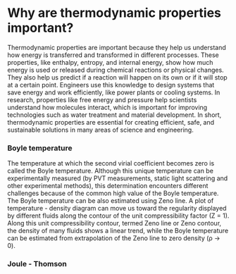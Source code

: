 # Why are thermodynamic properties important?
Thermodynamic properties are important because they help us understand how energy is transferred and transformed in different processes. These properties, like enthalpy, entropy, and internal energy, show how much energy is used or released during chemical reactions or physical changes. They also help us predict if a reaction will happen on its own or if it will stop at a certain point. Engineers use this knowledge to design systems that save energy and work efficiently, like power plants or cooling systems. In research, properties like free energy and pressure help scientists understand how molecules interact, which is important for improving technologies such as water treatment and material development. In short, thermodynamic properties are essential for creating efficient, safe, and sustainable solutions in many areas of science and engineering.  

### Boyle temperature  
The temperature at which the second virial coefficient becomes zero is called the Boyle temperature. Although this unique temperature can be experimentally measured (by PVT measurements, static light scattering and other experimental methods), this determination encounters different challenges because of the common high value of the Boyle temperature. The Boyle temperature can be also estimated using Zeno line. A plot of temperature - density diagram can move us toward the regularity displayed by different fluids along the contour of the unit compressibility factor (Z = 1). Along this unit compressibility contour, termed Zeno line or Zeno contour, the density of many fluids shows a linear trend, while the Boyle temperature can be estimated from extrapolation of the Zeno line to zero density (ρ → 0).  

### Joule - Thomson  

